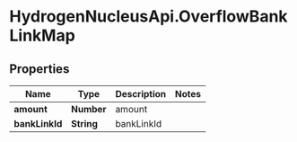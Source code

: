 # HydrogenNucleusApi.OverflowBankLinkMap

## Properties
Name | Type | Description | Notes
------------ | ------------- | ------------- | -------------
**amount** | **Number** | amount | 
**bankLinkId** | **String** | bankLinkId | 


